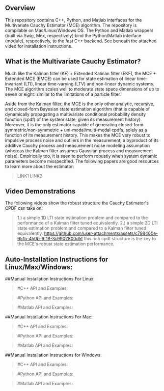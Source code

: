 ## Overview
This repository contains C++, Python, and Matlab interfaces for the Multivariate Cauchy Estimator (MCE) algorithm. The repository is compilable on Mac/Linux/Windows OS. The Python and Matlab wrappers (built via Swig, Mex, respectively) bind the Python/Matlab interface (module), respectively, to the fast C++ backend. See beneath the attached video for installation instructions. 

## What is the Multivariate Cauchy Estimator?
Much like the Kalman filter (KF) + Extended Kalman filter (EKF), the MCE + Extended MCE (EMCE) can be used for state estimation of linear time-invariant (LTI), linear time-varying (LTV) and non-linear dynamic systems. The MCE algorithm scales well to moderate state space dimensions of up to seven or eight: similar to the limitations of a particle filter.

Aside from the Kalman filter, the MCE is the only other analytic, recursive, and closed-form Bayesian state estimation algorithm (that is capable of dynamically propagating a multivariate conditional probability density function (cpdf) of the system state, given its measurement history). Moreover, it is the only estimator capable of generating closed-form symmetric/non-symmetric + uni-modal/multi-modal cpdfs, solely as a function of its measurement history. This makes the MCE very robust to impulsive process noise and outliers in the measurement; a byproduct of its additive Cauchy process and measurement noise modeling assumption (whereas the Kalman filter assumes Gaussian process and measurement noise). Empirically too, it is seen to perform robustly when system dynamic parameters become misspecified. The following papers are good resources to learn more about the estimator:
> LINK1
> LINK2

## Video Demonstrations
The following videos show the robust structure the Cauchy Estimator's CPDF can take on: 
> 1.) a simple 1D LTI state estimation problem and compared to the performance of a Kalman filter tuned equivalently.
> 2.) a simple 2D LTI state estimation problem and compared to a Kalman filter tuned equivalently.
https://github.com/user-attachments/assets/c798460e-651b-450b-9f19-3c9902800d5f
this rich cpdf structure is the key to the MCE's robust state estimation performance.

## Auto-Installation Instructions for Linux/Max/Windows:

##Manual Installation Instructions For Linux:
> #C++ API and Examples:
    
> #Python API and Examples:
    
> #Matlab API and Examples:
    
##Manual Installation Instructions For Mac:
> #C++ API and Examples:
    
> #Python API and Examples:
    
> #Matlab API and Examples:
    
##Manual Installation Instructions for Windows:
> #C++ API and Examples:
    
> #Python API and Examples:
    
> #Matlab API and Examples:
    
